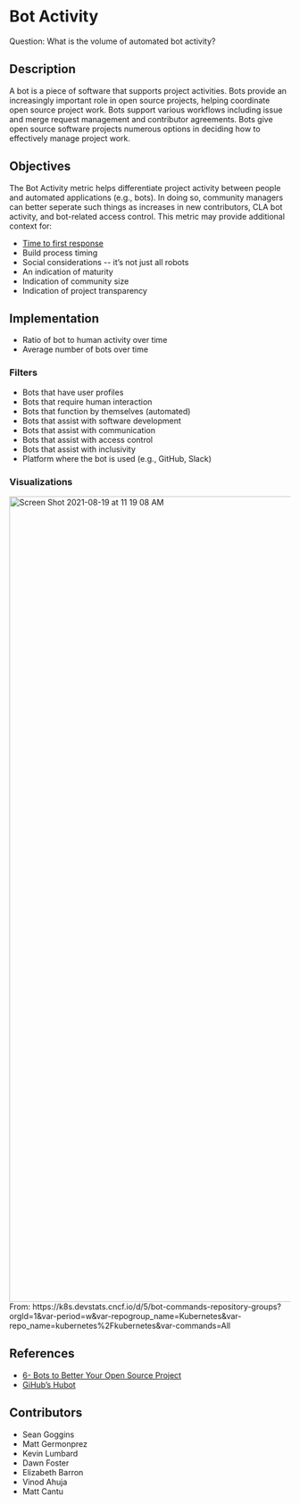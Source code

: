 # Bot Activity 

Question: What is the volume of automated bot activity?

## Description
A bot is a piece of software that supports project activities. Bots provide an increasingly important role in open source projects, helping coordinate open source project work. Bots support various workflows including issue and merge request management and contributor agreements. Bots give open source software projects numerous options in deciding how to effectively manage project work. 

## Objectives
The Bot Activity metric helps differentiate project activity between people and automated applications (e.g., bots). In doing so, community managers can better seperate such things as increases in new contributors, CLA bot activity, and bot-related access control. This metric may provide additional context for:
* [Time to first response](https://chaoss.community/metric-time-to-first-response/)
* Build process timing 
* Social considerations -- it’s not just all robots 
* An indication of maturity
* Indication of community size 
* Indication of project transparency

## Implementation
* Ratio of bot to human activity over time
* Average number of bots over time 

### Filters 
* Bots that have user profiles
* Bots that require human interaction 
* Bots that function by themselves (automated) 
* Bots that assist with software development 
* Bots that assist with communication
* Bots that assist with access control
* Bots that assist with inclusivity 
* Platform where the bot is used (e.g., GitHub, Slack)

### Visualizations 

<img width="1443" alt="Screen Shot 2021-08-19 at 11 19 08 AM" src="https://user-images.githubusercontent.com/656208/130105428-f9a0cc9e-dc7a-43e3-a654-25261cb4cae8.png">
From: https://k8s.devstats.cncf.io/d/5/bot-commands-repository-groups?orgId=1&var-period=w&var-repogroup_name=Kubernetes&var-repo_name=kubernetes%2Fkubernetes&var-commands=All


## References
- [6- Bots to Better Your Open Source Project](https://www.twilio.com/blog/6-bots-better-open-source-project)
- [GiHub’s Hubot](https://hubot.github.com/)

## Contributors
- Sean Goggins
- Matt Germonprez
- Kevin Lumbard
- Dawn Foster
- Elizabeth Barron
- Vinod Ahuja
- Matt Cantu
